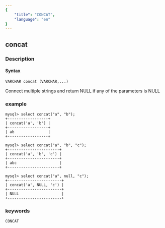 ```yaml
---
{
    "title": "CONCAT",
    "language": "en"
}
---
```


<!-- 
Licensed to the Apache Software Foundation (ASF) under one
or more contributor license agreements.  See the NOTICE file
distributed with this work for additional information
regarding copyright ownership.  The ASF licenses this file
to you under the Apache License, Version 2.0 (the
"License"); you may not use this file except in compliance
with the License.  You may obtain a copy of the License at

  http://www.apache.org/licenses/LICENSE-2.0

Unless required by applicable law or agreed to in writing,
software distributed under the License is distributed on an
"AS IS" BASIS, WITHOUT WARRANTIES OR CONDITIONS OF ANY
KIND, either express or implied.  See the License for the
specific language governing permissions and limitations
under the License.
-->

## concat
### Description
#### Syntax

`VARCHAR concat (VARCHAR,...)`


Connect multiple strings and return NULL if any of the parameters is NULL

### example

```
mysql> select concat("a", "b");
+------------------+
| concat('a', 'b') |
+------------------+
| ab               |
+------------------+

mysql> select concat("a", "b", "c");
+-----------------------+
| concat('a', 'b', 'c') |
+-----------------------+
| abc                   |
+-----------------------+

mysql> select concat("a", null, "c");
+------------------------+
| concat('a', NULL, 'c') |
+------------------------+
| NULL                   |
+------------------------+
```
### keywords
    CONCAT
